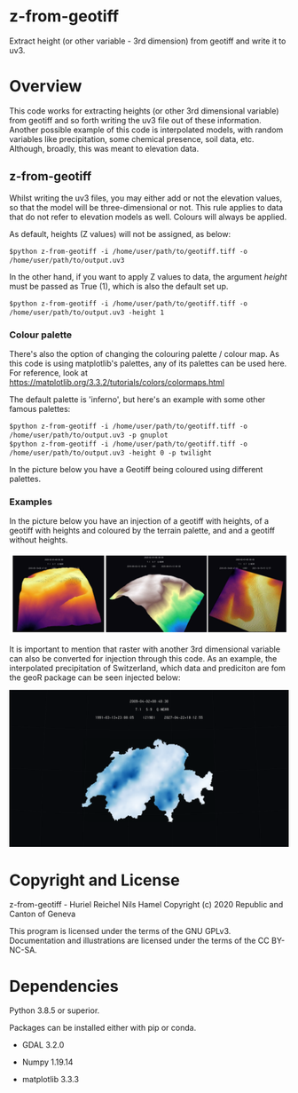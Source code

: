# z-from-geotiff
Extract height (or other variable - 3rd dimension) from geotiff and write it to uv3.

# Overview

This code works for extracting heights (or other 3rd dimensional variable) from geotiff and so forth writing the uv3 file out of these information. Another possible example of this code is interpolated models, with random variables like precipitation, some chemical presence, soil data, etc. Although, broadly, this was meant to elevation data. 

## z-from-geotiff

Whilst writing the uv3 files, you may either add or not the elevation values, so that the model will be three-dimensional or not. This rule applies to data that do not refer to elevation models as well. Colours will always be applied. 

As default, heights (Z values) will not be assigned, as below:

```
$python z-from-geotiff -i /home/user/path/to/geotiff.tiff -o /home/user/path/to/output.uv3
```

In the other hand, if you want to apply Z values to data, the argument *height* must be passed as True (1), which is also the default set up.

``` 
$python z-from-geotiff -i /home/user/path/to/geotiff.tiff -o /home/user/path/to/output.uv3 -height 1
```

### Colour palette

There's also the option of changing the colouring palette / colour map. As this code is using matplotlib's palettes, any of its palettes can be used here. For reference, look at https://matplotlib.org/3.3.2/tutorials/colors/colormaps.html

The default palette is 'inferno', but here's an example with some other famous palettes:

```
$python z-from-geotiff -i /home/user/path/to/geotiff.tiff -o /home/user/path/to/output.uv3 -p gnuplot
$python z-from-geotiff -i /home/user/path/to/geotiff.tiff -o /home/user/path/to/output.uv3 -height 0 -p twilight
```

In the picture below you have a Geotiff being coloured using different palettes. 

### Examples

In the picture below you have an injection of a geotiff with heights, of a geotiff with heights and coloured by the terrain palette, and and a geotiff without heights.


![Image of the Eratosthene Platform with an injected Geotiff file coloured by its elevation values](doc/examples.png)

It is important to mention that raster with another 3rd dimensional variable can also be converted for injection through this code. As an example, the interpolated precipitation of Switzerland, which data and prediciton are fom the geoR package can be seen injected below:

![Swiss precipitation as the 3rd dimension](doc/swiss_prec.png)

# Copyright and License

z-from-geotiff - Huriel Reichel Nils Hamel
Copyright (c) 2020 Republic and Canton of Geneva

This program is licensed under the terms of the GNU GPLv3. Documentation and illustrations are licensed under the terms of the CC BY-NC-SA.

# Dependencies

Python 3.8.5 or superior.

Packages can be installed either with pip or conda.

* GDAL 3.2.0

* Numpy 1.19.14

* matplotlib 3.3.3
